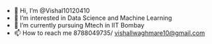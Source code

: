 - 👋 Hi, I’m @Vishal10120410
- 👀 I’m interested in Data Science and Machine Learning
- 🌱 I’m currently pursuing Mtech in IIT Bombay
- 📫 How to reach me 8788049735/ vishallwaghmare10@gmail.com

<!---
Vishal10120410/Vishal10120410 is a ✨ special ✨ repository because its `README.md` (this file) appears on your GitHub profile.
You can click the Preview link to take a look at your changes.
--->
